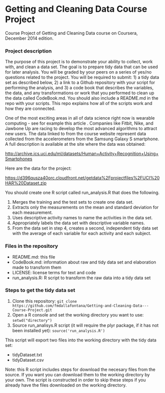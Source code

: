 # Getting and Cleaning Data Course Project

Course Project of Getting and Cleaning Data course on Coursera, December 2014 edition.

### Project description

The purpose of this project is to demonstrate your ability to collect, work with, and clean a data set. The goal is to prepare tidy data that can be used for later analysis. You will be graded by your peers on a series of yes/no questions related to the project. You will be required to submit: 1) a tidy data set as described below, 2) a link to a Github repository with your script for performing the analysis, and 3) a code book that describes the variables, the data, and any transformations or work that you performed to clean up the data called CodeBook.md. You should also include a README.md in the repo with your scripts. This repo explains how all of the scripts work and how they are connected.

One of the most exciting areas in all of data science right now is wearable computing - see for example this article . Companies like Fitbit, Nike, and Jawbone Up are racing to develop the most advanced algorithms to attract new users. The data linked to from the course website represent data collected from the accelerometers from the Samsung Galaxy S smartphone. A full description is available at the site where the data was obtained:

http://archive.ics.uci.edu/ml/datasets/Human+Activity+Recognition+Using+Smartphones

Here are the data for the project:

https://d396qusza40orc.cloudfront.net/getdata%2Fprojectfiles%2FUCI%20HAR%20Dataset.zip

You should create one R script called run_analysis.R that does the following. 

1. Merges the training and the test sets to create one data set.
2. Extracts only the measurements on the mean and standard deviation for each measurement.
3. Uses descriptive activity names to name the activities in the data set.
4. Appropriately labels the data set with descriptive variable names.
5. From the data set in step 4, creates a second, independent tidy data set with the average of each variable for each activity and each subject.

### Files in the repository
  - README.md: this file
  - CodeBook.md: information about raw and tidy data set and elaboration made to transform them
  - LICENSE: license terms for text and code
  - run_analysis.R: R script to transform the raw data into a tidy data set

### Steps to get the tidy data set
1. Clone this repository: `git clone https://github.com/fmdallafontana/Getting-and-Cleaning-Data---Course-Project.git`
2. Open a R console and set the working directory you want to use: `setwd("directory")`
3. Source run_analisys.R script (it will require the plyr package, if it has not been installed yet): `source('run_analysis.R')`

This script will export two files into the working directory with the tidy data set:
- tidyDataset.txt
- tidyDataset.csv

Note: this R script includes steps for download the necesary files from the source. If you want you can download them to the working directory by your own. The script is constructed in order to skip these steps if you already have the files downloaded on the working directory.
